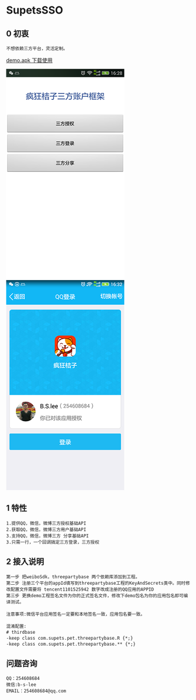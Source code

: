 #  SupetsSSO

## 0 初衷
    
    不想依赖三方平台，灵活定制。
[demo.apk 下载使用](https://github.com/supets-open/supets-sso/blob/master/app-debug.apk)


![DEMO](https://github.com/supets-open/supets-sso/blob/master/doc/360%E6%89%8B%E6%9C%BA%E5%8A%A9%E6%89%8B%E6%88%AA%E5%9B%BE0929_16_28_01.png?raw=true)
![DEMO](https://github.com/supets-open/supets-sso/blob/master/doc/360%E6%89%8B%E6%9C%BA%E5%8A%A9%E6%89%8B%E6%88%AA%E5%9B%BE0929_16_32_02.png?raw=true)

## 1 特性

    1.提供QQ，微信，微博三方授权基础API
    2.获取QQ，微信，微博三方用户基础API
    3.支持QQ，微信，微博三方 分享基础API
    3.只需一行，一个回调搞定三方登录，三方授权
    
## 2 接入说明

    第一步 把weiboSdk，threepartybase 两个依赖库添加到工程。
    第二步 注册三个平台的appId填写到threepartybase工程的KeyAndSecrets类中。同时修改配置文件需要将 tencent1101525942 数字改成注册的QQ应用的APPID
    第三步 更换demo工程签名文件为你的正式签名文件，修改下demo包名为你的应用包名即可编译测试。
    
    注意事项:微信平台应用签名一定要和本地签名一致，应用包名要一致。

    混淆配置:
    # thirdbase
    -keep class com.supets.pet.threepartybase.R {*;}
    -keep class com.supets.pet.threepartybase.** {*;}
    
## 问题咨询
    
    QQ：254608684
    微信:b-s-lee
    EMAIL：254608684@qq.com
